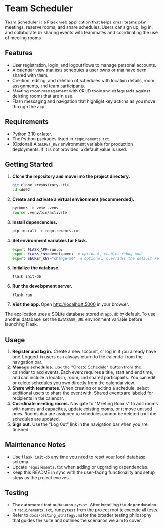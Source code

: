 # Team Scheduler

Team Scheduler is a Flask web application that helps small teams plan meetings, reserve rooms, and share schedules. Users can sign up, log in, and collaborate by sharing events with teammates and coordinating the use of meeting rooms.

## Features

- User registration, login, and logout flows to manage personal accounts.
- A calendar view that lists schedules a user owns or that have been shared with them.
- Creation, editing, and deletion of schedules with location details, room assignments, and team participants.
- Meeting room management with CRUD tools and safeguards against deleting rooms that are in use.
- Flash messaging and navigation that highlight key actions as you move through the app.

## Requirements

- Python 3.10 or later.
- The Python packages listed in `requirements.txt`.
- (Optional) A `SECRET_KEY` environment variable for production deployments. If it is not provided, a default value is used.

## Getting Started

1. **Clone the repository and move into the project directory.**
   ```bash
   git clone <repository-url>
   cd sdd02
   ```
2. **Create and activate a virtual environment (recommended).**
   ```bash
   python3 -m venv .venv
   source .venv/bin/activate
   ```
3. **Install dependencies.**
   ```bash
   pip install -r requirements.txt
   ```
4. **Set environment variables for Flask.**
   ```bash
   export FLASK_APP=run.py
   export FLASK_ENV=development  # optional, enables debug mode
   export SECRET_KEY="change-me"  # optional, overrides the default key
   ```
5. **Initialize the database.**
   ```bash
   flask init-db
   ```
6. **Run the development server.**
   ```bash
   flask run
   ```
7. **Visit the app.**
   Open [http://localhost:5000](http://localhost:5000) in your browser.

The application uses a SQLite database stored at `app.db` by default. To use another database, set the `DATABASE_URL` environment variable before launching Flask.

## Usage

1. **Register and log in.** Create a new account, or log in if you already have one. Logged-in users can always return to the calendar from the navigation bar.
2. **Manage schedules.** Use the "Create Schedule" button from the calendar to add events. Each event requires a title, start and end time, and can include a location, room, and shared participants. You can edit or delete schedules you own directly from the calendar view.
3. **Share with teammates.** When creating or editing a schedule, select additional users to share the event with. Shared events are labeled for recipients in the calendar.
4. **Coordinate meeting rooms.** Navigate to "Meeting Rooms" to add rooms with names and capacities, update existing rooms, or remove unused ones. Rooms that are assigned to schedules cannot be deleted until the schedules are updated.
5. **Sign out.** Use the "Log Out" link in the navigation bar when you are finished.

## Maintenance Notes

- Use `flask init-db` any time you need to reset your local database schema.
- Update `requirements.txt` when adding or upgrading dependencies.
- Keep this README in sync with the user-facing functionality and setup steps as the project evolves.

## Testing

- The automated test suite uses `pytest`. After installing the dependencies in `requirements.txt`, run `pytest` from the project root to execute all tests.
- Refer to `docs/testing_strategy.md` for the broader testing philosophy that guides the suite and outlines the scenarios we aim to cover.
